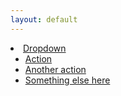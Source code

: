 ```yaml
---
layout: default
---
```

<li class="dropdown">
<a href="#" class="dropdown-toggle" data-toggle="dropdown">Dropdown <b class="caret"></b></a>
<ul class="dropdown-menu">
<li><a href="http://sdolintranet:81/index.asp">Action</a></li>
<li><a href="http://sdolintranet:81/index.asp">Another action</a></li>
<li><a href="http://sdolintranet:81/index.asp">Something else here</a></li>
</ul>
</li>

